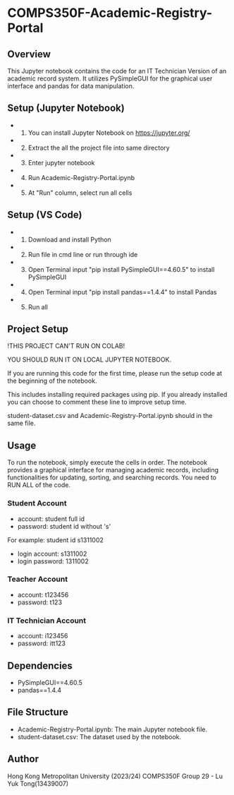 # COMPS350F-Academic-Registry-Portal

## Overview
This Jupyter notebook contains the code for an IT Technician Version of an academic record system. It utilizes PySimpleGUI for the graphical user interface and pandas for data manipulation.

## Setup (Jupyter Notebook)
- 1. You can install Jupyter Notebook on https://jupyter.org/
- 2. Extract the all the project file into same directory
- 3. Enter jupyter notebook
- 4. Run Academic-Registry-Portal.ipynb
- 5. At "Run" column, select run all cells
  
## Setup (VS Code)
- 1. Download and install Python
- 2. Run file in cmd line or run through ide
- 3. Open Terminal input "pip install PySimpleGUI==4.60.5" to install PySimpleGUI
- 4. Open Terminal input "pip install pandas==1.4.4" to install Pandas
- 5. Run all

## Project Setup 
!THIS PROJECT CAN'T RUN ON COLAB!

YOU SHOULD RUN IT ON LOCAL JUPYTER NOTEBOOK. 

If you are running this code for the first time, please run the setup code at the beginning of the notebook. 

This includes installing required packages using pip. If you already installed you can choose to comment these line to improve setup time.

student-dataset.csv and Academic-Registry-Portal.ipynb should in the same file.

## Usage
To run the notebook, simply execute the cells in order. The notebook provides a graphical interface for managing academic records, including functionalities for updating, sorting, and searching records.
You need to RUN ALL of the code.
### Student Account
- account: student full id
- password: student id without 's'
  
For example: student id s1311002
- login account: s1311002
- login password: 1311002
### Teacher Account
- account: t123456
- password: t123
### IT Technician Account
- account: i123456
- password: itt123

## Dependencies
- PySimpleGUI==4.60.5
- pandas==1.4.4

## File Structure
- Academic-Registry-Portal.ipynb: The main Jupyter notebook file.
- student-dataset.csv: The dataset used by the notebook.

## Author
Hong Kong Metropolitan University (2023/24)
COMPS350F Group 29 - Lu Yuk Tong(13439007)
 
